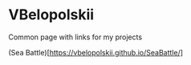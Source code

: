 # VBelopolskii
Common page with links for my projects

(Sea Battle)[https://vbelopolskii.github.io/SeaBattle/]
